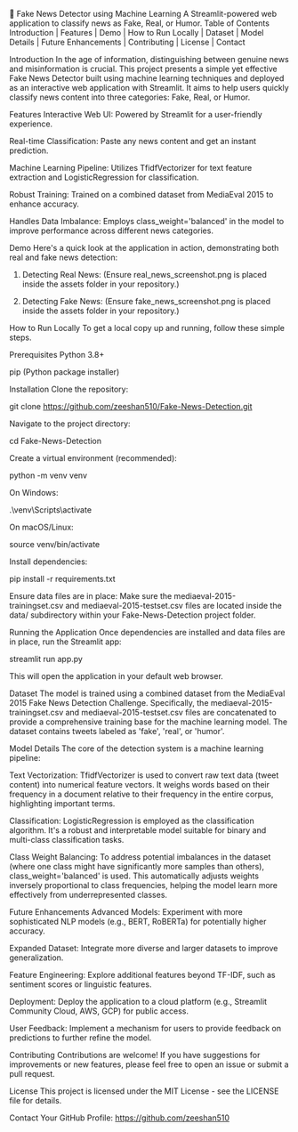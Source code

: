 📰 Fake News Detector using Machine Learning
A Streamlit-powered web application to classify news as Fake, Real, or Humor.
Table of Contents
Introduction | Features | Demo | How to Run Locally | Dataset | Model Details | Future Enhancements | Contributing | License | Contact

Introduction
In the age of information, distinguishing between genuine news and misinformation is crucial. This project presents a simple yet effective Fake News Detector built using machine learning techniques and deployed as an interactive web application with Streamlit. It aims to help users quickly classify news content into three categories: Fake, Real, or Humor.

Features
Interactive Web UI: Powered by Streamlit for a user-friendly experience.

Real-time Classification: Paste any news content and get an instant prediction.

Machine Learning Pipeline: Utilizes TfidfVectorizer for text feature extraction and LogisticRegression for classification.

Robust Training: Trained on a combined dataset from MediaEval 2015 to enhance accuracy.

Handles Data Imbalance: Employs class_weight='balanced' in the model to improve performance across different news categories.

Demo
Here's a quick look at the application in action, demonstrating both real and fake news detection:

1. Detecting Real News:
(Ensure real_news_screenshot.png is placed inside the assets folder in your repository.)

2. Detecting Fake News:
(Ensure fake_news_screenshot.png is placed inside the assets folder in your repository.)

How to Run Locally
To get a local copy up and running, follow these simple steps.

Prerequisites
Python 3.8+

pip (Python package installer)

Installation
Clone the repository:

git clone https://github.com/zeeshan510/Fake-News-Detection.git

Navigate to the project directory:

cd Fake-News-Detection

Create a virtual environment (recommended):

python -m venv venv

On Windows:

.\venv\Scripts\activate

On macOS/Linux:

source venv/bin/activate

Install dependencies:

pip install -r requirements.txt

Ensure data files are in place:
Make sure the mediaeval-2015-trainingset.csv and mediaeval-2015-testset.csv files are located inside the data/ subdirectory within your Fake-News-Detection project folder.

Running the Application
Once dependencies are installed and data files are in place, run the Streamlit app:

streamlit run app.py

This will open the application in your default web browser.

Dataset
The model is trained using a combined dataset from the MediaEval 2015 Fake News Detection Challenge. Specifically, the mediaeval-2015-trainingset.csv and mediaeval-2015-testset.csv files are concatenated to provide a comprehensive training base for the machine learning model. The dataset contains tweets labeled as 'fake', 'real', or 'humor'.

Model Details
The core of the detection system is a machine learning pipeline:

Text Vectorization: TfidfVectorizer is used to convert raw text data (tweet content) into numerical feature vectors. It weighs words based on their frequency in a document relative to their frequency in the entire corpus, highlighting important terms.

Classification: LogisticRegression is employed as the classification algorithm. It's a robust and interpretable model suitable for binary and multi-class classification tasks.

Class Weight Balancing: To address potential imbalances in the dataset (where one class might have significantly more samples than others), class_weight='balanced' is used. This automatically adjusts weights inversely proportional to class frequencies, helping the model learn more effectively from underrepresented classes.

Future Enhancements
Advanced Models: Experiment with more sophisticated NLP models (e.g., BERT, RoBERTa) for potentially higher accuracy.

Expanded Dataset: Integrate more diverse and larger datasets to improve generalization.

Feature Engineering: Explore additional features beyond TF-IDF, such as sentiment scores or linguistic features.

Deployment: Deploy the application to a cloud platform (e.g., Streamlit Community Cloud, AWS, GCP) for public access.

User Feedback: Implement a mechanism for users to provide feedback on predictions to further refine the model.

Contributing
Contributions are welcome! If you have suggestions for improvements or new features, please feel free to open an issue or submit a pull request.

License
This project is licensed under the MIT License - see the LICENSE file for details.

Contact
Your GitHub Profile: https://github.com/zeeshan510
